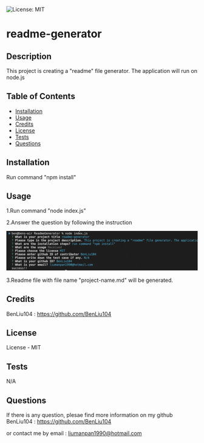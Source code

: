 
![License: MIT](https://img.shields.io/badge/License-MIT-yellow.svg)

# readme-generator

## Description
This project is creating a "readme" file generator. The application will run on node.js

## Table of Contents
- [Installation](#installation)
- [Usage](#usage)
- [Credits](#credits)
- [License](#license)
- [Tests](#tests)
- [Questions](#questions)


## Installation
Run command "npm install"

## Usage
1.Run command "node index.js"

2.Answer the question by following the instruction

![](./assets/step1.png)

3.Readme file with file name "project-name.md" will be generated.
## Credits

BenLiu104 : https://github.com/BenLiu104

## License

License - MIT

## Tests

N/A

## Questions
If there is any question, plesae find more information on my github
BenLiu104 : https://github.com/BenLiu104

or contact me by email : liumanpan1990@hotmail.com
